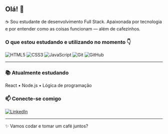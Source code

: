 ## Olá! 👋

☕ Sou estudante de desenvolvimento Full Stack. Apaixonada por tecnologia e por entender como as coisas funcionam — além de cafezinhos.   


### O que estou estudando e utilizando no momento 👇

![HTML5](https://img.shields.io/badge/HTML5-E34F26?style=flat&logo=html5&logoColor=white)
![CSS3](https://img.shields.io/badge/CSS3-1572B6?style=flat&logo=css3&logoColor=white)
![JavaScript](https://img.shields.io/badge/JavaScript-F7DF1E?style=flat&logo=javascript&logoColor=black)
![Git](https://img.shields.io/badge/Git-F05032?style=flat&logo=git&logoColor=white)
![GitHub](https://img.shields.io/badge/GitHub-181717?style=flat&logo=github&logoColor=white)

---

### 📚 Atualmente estudando

React • Node.js • Lógica de programação

### 📫 Conecte-se comigo

[![LinkedIn](https://img.shields.io/badge/LinkedIn-0077B5?style=flat&logo=linkedin&logoColor=white)](https://www.linkedin.com/in/seu-usuario/)

---

✨ Vamos codar e tomar um café juntos?
